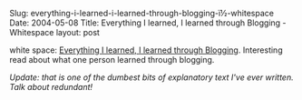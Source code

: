 Slug: everything-i-learned-i-learned-through-blogging-ï½-whitespace
Date: 2004-05-08
Title: Everything I learned, I learned through Blogging - Whitespace
layout: post

white space: <a href="http://www.9rules.com/whitespace/our_thoughts/everything_i_learned_i_learned_through_blogging.php">Everything I learned, I learned through Blogging</a>. Interesting read about what one person learned through blogging.

*Update: that is one of the dumbest bits of explanatory text I&#39;ve ever written. Talk about redundant!*
